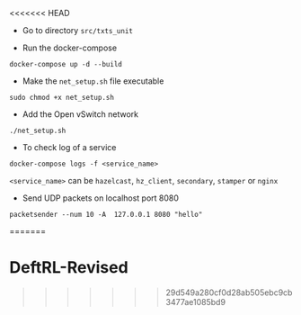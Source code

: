 <<<<<<< HEAD

- Go to directory `src/txts_unit`

- Run the docker-compose
```
docker-compose up -d --build
```

- Make the `net_setup.sh` file executable
```
sudo chmod +x net_setup.sh
```

- Add the Open vSwitch network
```
./net_setup.sh
```

- To check log of a service
```
docker-compose logs -f <service_name>
```
`<service_name>` can be `hazelcast`, `hz_client`, `secondary`, `stamper` or `nginx`


- Send UDP packets on localhost port 8080
```
packetsender --num 10 -A  127.0.0.1 8080 "hello"
```
=======
# DeftRL-Revised
>>>>>>> 29d549a280cf0d28ab505ebc9cb3477ae1085bd9
